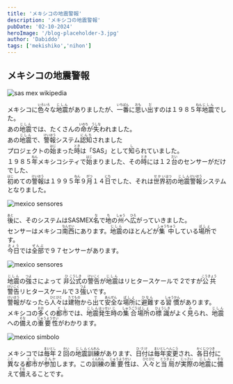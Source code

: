 ```yaml
---
title: 'メキシコの地震警報'
description: 'メキシコの地震警報'
pubDate: '02-10-2024'
heroImage: '/blog-placeholder-3.jpg'
author: 'Dabiddo'
tags: ['mekishiko','nihon']
---
```


## メキシコの地震警報

<div class="grid m-5 place-items-center max-w-s">
<div class="m-3">

![sas mex wikipedia]( https://upload.wikimedia.org/wikipedia/commons/thumb/d/da/Receptor_del_Sistema_de_Alerta_S%C3%ADsmica_para_la_Ciudad_de_M%C3%A9xico.JPG/800px-Receptor_del_Sistema_de_Alerta_S%C3%ADsmica_para_la_Ciudad_de_M%C3%A9xico.JPG )
</div>
</div>

<div class="_result _result-ruby my-5 p-2" lang="ja"><div class="line"><span class="morpheme">メキシコ</span><span class="morpheme">に</span><span class="morpheme"><ruby>色々<rp>(</rp><rt>いろいろ</rt><rp>)</rp></ruby></span><span class="morpheme">な</span><span class="morpheme"><ruby>地震<rp>(</rp><rt>じしん</rt><rp>)</rp></ruby></span><span class="morpheme">が</span><span class="morpheme">あり</span><span class="morpheme">まし</span><span class="morpheme">た</span><span class="morpheme">が</span><span class="morpheme">、</span><span class="morpheme"><ruby>一番<rp>(</rp><rt>いちばん</rt><rp>)</rp></ruby></span><span class="morpheme">に</span><span class="morpheme"><ruby>思<rp>(</rp><rt>おも</rt><rp>)</rp></ruby></span><span class="morpheme">い</span><span class="morpheme"><ruby>出<rp>(</rp><rt>だ</rt><rp>)</rp></ruby></span><span class="morpheme">す</span><span class="morpheme">の</span><span class="morpheme">は</span><span class="morpheme">１９８５</span><span class="morpheme"><ruby>年<rp>(</rp><rt>ねん</rt><rp>)</rp></ruby></span><span class="morpheme"><ruby>地震<rp>(</rp><rt>じしん</rt><rp>)</rp></ruby></span><span class="morpheme">でし</span><span class="morpheme">た</span><span class="morpheme">。</span></div><div class="line"><span class="morpheme">あの</span><span class="morpheme"><ruby>地震<rp>(</rp><rt>じしん</rt><rp>)</rp></ruby></span><span class="morpheme">で</span><span class="morpheme">は</span><span class="morpheme">、</span><span class="morpheme">たくさん</span><span class="morpheme">の</span><span class="morpheme"><ruby>命<rp>(</rp><rt>いのち</rt><rp>)</rp></ruby></span><span class="morpheme">が</span><span class="morpheme"><ruby>失<rp>(</rp><rt>うしな</rt><rp>)</rp></ruby></span><span class="morpheme">わ</span><span class="morpheme">れ</span><span class="morpheme">まし</span><span class="morpheme">た</span><span class="morpheme">。</span></div><div class="line"><span class="morpheme">あの</span><span class="morpheme"><ruby>地震<rp>(</rp><rt>じしん</rt><rp>)</rp></ruby></span><span class="morpheme">で</span><span class="morpheme">、</span><span class="morpheme"><ruby>警報<rp>(</rp><rt>けいほう</rt><rp>)</rp></ruby></span><span class="morpheme">システム</span><span class="morpheme"><ruby>認知<rp>(</rp><rt>にんち</rt><rp>)</rp></ruby></span><span class="morpheme">さ</span><span class="morpheme">れ</span><span class="morpheme">まし</span><span class="morpheme">た</span></div></div>


<div class="_result _result-ruby my-5 p-2" lang="ja"><div class="line"><span class="morpheme">プロジェクト</span><span class="morpheme">の</span><span class="morpheme"><ruby>始<rp>(</rp><rt>はじ</rt><rp>)</rp></ruby></span><span class="morpheme">まっ</span><span class="morpheme">た</span><span class="morpheme"><ruby>時<rp>(</rp><rt>とき</rt><rp>)</rp></ruby></span><span class="morpheme">は</span><span class="morpheme">「</span><span class="morpheme">SAS</span><span class="morpheme">」</span><span class="morpheme">と</span><span class="morpheme">し</span><span class="morpheme">て</span><span class="morpheme"><ruby>知<rp>(</rp><rt>し</rt><rp>)</rp></ruby></span><span class="morpheme">ら</span><span class="morpheme">れ</span><span class="morpheme">て</span><span class="morpheme">い</span><span class="morpheme">まし</span><span class="morpheme">た</span><span class="morpheme">。</span></div><div class="line"><span class="morpheme">１９８５</span><span class="morpheme"><ruby>年<rp>(</rp><rt>ねん</rt><rp>)</rp></ruby></span><span class="morpheme">メキシコシティ</span><span class="morpheme">で</span><span class="morpheme"><ruby>始<rp>(</rp><rt>はじ</rt><rp>)</rp></ruby></span><span class="morpheme">まり</span><span class="morpheme">まし</span><span class="morpheme">た</span><span class="morpheme">、</span><span class="morpheme">その</span><span class="morpheme"><ruby>時<rp>(</rp><rt>とき</rt><rp>)</rp></ruby></span><span class="morpheme">に</span><span class="morpheme">は</span><span class="morpheme">１２</span><span class="morpheme"><ruby>台<rp>(</rp><rt>だい</rt><rp>)</rp></ruby></span><span class="morpheme">の</span><span class="morpheme">センサー</span><span class="morpheme">が</span><span class="morpheme">だけ</span><span class="morpheme">でし</span><span class="morpheme">た</span><span class="morpheme">、</span></div><div class="line"><span class="morpheme"><ruby>初<rp>(</rp><rt>はじ</rt><rp>)</rp></ruby></span><span class="morpheme">めて</span><span class="morpheme">の</span><span class="morpheme"><ruby>警報<rp>(</rp><rt>けいほう</rt><rp>)</rp></ruby></span><span class="morpheme">は</span><span class="morpheme">１９９５</span><span class="morpheme"><ruby>年<rp>(</rp><rt>ねん</rt><rp>)</rp></ruby></span><span class="morpheme">９</span><span class="morpheme"><ruby>月<rp>(</rp><rt>がつ</rt><rp>)</rp></ruby></span><span class="morpheme">１４</span><span class="morpheme"><ruby>日<rp>(</rp><rt>にち</rt><rp>)</rp></ruby></span><span class="morpheme">でし</span><span class="morpheme">た</span><span class="morpheme">、</span><span class="morpheme">それ</span><span class="morpheme">は</span><span class="morpheme"><ruby>世界<rp>(</rp><rt>せかい</rt><rp>)</rp></ruby></span><span class="morpheme"><ruby>初<rp>(</rp><rt>はつ</rt><rp>)</rp></ruby></span><span class="morpheme">の</span><span class="morpheme"><ruby>地震<rp>(</rp><rt>じしん</rt><rp>)</rp></ruby></span><span class="morpheme"><ruby>警報<rp>(</rp><rt>けいほう</rt><rp>)</rp></ruby></span><span class="morpheme">システム</span><span class="morpheme">と</span><span class="morpheme">なり</span><span class="morpheme">まし</span><span class="morpheme">た</span><span class="morpheme">。</span></div></div>

<div class="grid m-5 place-items-center max-w-l">
<div class="m-5">

![mexico sensores]( http://www.cires.org.mx/imagenes_n/sasmex/tsasmex.png )
</div>
</div>

<div class="_result _result-ruby my-5 p-2" lang="ja"><div class="line"><span class="morpheme"><ruby>後<rp>(</rp><rt>あと</rt><rp>)</rp></ruby></span><span class="morpheme">に</span><span class="morpheme">、</span><span class="morpheme">その</span><span class="morpheme">システム</span><span class="morpheme">は</span><span class="morpheme">SASMEX</span><span class="morpheme"><ruby>名<rp>(</rp><rt>な</rt><rp>)</rp></ruby></span><span class="morpheme">で</span><span class="morpheme"><ruby>地<rp>(</rp><rt>ち</rt><rp>)</rp></ruby></span><span class="morpheme">の</span><span class="morpheme"><ruby>州<rp>(</rp><rt>しゅう</rt><rp>)</rp></ruby></span><span class="morpheme">へ</span><span class="morpheme"><ruby>広<rp>(</rp><rt>ひろ</rt><rp>)</rp></ruby></span><span class="morpheme">がっ</span><span class="morpheme">て</span><span class="morpheme">いき</span><span class="morpheme">まし</span><span class="morpheme">た</span><span class="morpheme">。</span></div><div class="line"><span class="morpheme">センサー</span><span class="morpheme">は</span><span class="morpheme">メキシコ</span><span class="morpheme"><ruby>南西<rp>(</rp><rt>なんせい</rt><rp>)</rp></ruby></span><span class="morpheme">に</span><span class="morpheme">あり</span><span class="morpheme">ます</span><span class="morpheme">。</span><span class="morpheme"><ruby>地震<rp>(</rp><rt>じしん</rt><rp>)</rp></ruby></span><span class="morpheme">の</span><span class="morpheme">ほとんど</span><span class="morpheme">が</span><span class="morpheme"><ruby>集中<rp>(</rp><rt>しゅうちゅう</rt><rp>)</rp></ruby></span><span class="morpheme">し</span><span class="morpheme">て</span><span class="morpheme">いる</span><span class="morpheme"><ruby>場所<rp>(</rp><rt>ばしょ</rt><rp>)</rp></ruby></span><span class="morpheme">です</span><span class="morpheme">。</span></div><div class="line"><span class="morpheme"><ruby>今日<rp>(</rp><rt>きょう</rt><rp>)</rp></ruby></span><span class="morpheme">で</span><span class="morpheme">は</span><span class="morpheme"><ruby>全部<rp>(</rp><rt>ぜんぶ</rt><rp>)</rp></ruby></span><span class="morpheme">で</span><span class="morpheme">９７</span><span class="morpheme">センサー</span><span class="morpheme">が</span><span class="morpheme">あり</span><span class="morpheme">ます</span><span class="morpheme">。</span></div></div>

<div class="grid m-5 place-items-center max-w-l">
<div class="m-5">

![mexico sensores]( https://blogcires.files.wordpress.com/2023/10/12.-anatomia-1.jpg )
</div>
</div>

<div class="_result _result-ruby my-5 p-2" lang="ja"><div class="line"><span class="morpheme"><ruby>地震<rp>(</rp><rt>じしん</rt><rp>)</rp></ruby></span><span class="morpheme">の</span><span class="morpheme"><ruby>強<rp>(</rp><rt>つよ</rt><rp>)</rp></ruby></span><span class="morpheme">さ</span><span class="morpheme">に</span><span class="morpheme">よっ</span><span class="morpheme">て</span><span class="morpheme"> </span><span class="morpheme"><ruby>非<rp>(</rp><rt>ひ</rt><rp>)</rp></ruby></span><span class="morpheme"><ruby>公式<rp>(</rp><rt>こうしき</rt><rp>)</rp></ruby></span><span class="morpheme">の</span><span class="morpheme"><ruby>警告<rp>(</rp><rt>けいこく</rt><rp>)</rp></ruby></span><span class="morpheme">が</span><span class="morpheme"><ruby>地震<rp>(</rp><rt>じしん</rt><rp>)</rp></ruby></span><span class="morpheme">は</span><span class="morpheme">リヒタースケール</span><span class="morpheme">で</span><span class="morpheme"> </span><span class="morpheme">2</span><span class="morpheme">です</span><span class="morpheme">が</span><span class="morpheme"><ruby>公共<rp>(</rp><rt>こうきょう</rt><rp>)</rp></ruby></span><span class="morpheme"><ruby>警告<rp>(</rp><rt>けいこく</rt><rp>)</rp></ruby></span><span class="morpheme">リヒタースケール</span><span class="morpheme">で</span><span class="morpheme">３</span><span class="morpheme"><ruby>強<rp>(</rp><rt>つよ</rt><rp>)</rp></ruby></span><span class="morpheme">い</span><span class="morpheme">です</span><span class="morpheme">。</span></div></div>

<div class="_result _result-ruby my-5 p-2" lang="ja"><div class="line"><span class="morpheme"><ruby>警報<rp>(</rp><rt>けいほう</rt><rp>)</rp></ruby></span><span class="morpheme">が</span><span class="morpheme">なっ</span><span class="morpheme">たら</span><span class="morpheme"><ruby>人々<rp>(</rp><rt>ひとびと</rt><rp>)</rp></ruby></span><span class="morpheme">は</span><span class="morpheme"><ruby>建物<rp>(</rp><rt>たてもの</rt><rp>)</rp></ruby></span><span class="morpheme">から</span><span class="morpheme"><ruby>出<rp>(</rp><rt>で</rt><rp>)</rp></ruby></span><span class="morpheme">て</span><span class="morpheme"><ruby>安全<rp>(</rp><rt>あんぜん</rt><rp>)</rp></ruby></span><span class="morpheme">な</span><span class="morpheme"><ruby>場所<rp>(</rp><rt>ばしょ</rt><rp>)</rp></ruby></span><span class="morpheme">に</span><span class="morpheme"><ruby>避難<rp>(</rp><rt>ひなん</rt><rp>)</rp></ruby></span><span class="morpheme">する</span><span class="morpheme"><ruby>習慣<rp>(</rp><rt>しゅうかん</rt><rp>)</rp></ruby></span><span class="morpheme">が</span><span class="morpheme">あり</span><span class="morpheme">ます</span><span class="morpheme">。</span></div><div class="line"><span class="morpheme">メキシコ</span><span class="morpheme">の</span><span class="morpheme"><ruby>多<rp>(</rp><rt>おお</rt><rp>)</rp></ruby></span><span class="morpheme">く</span><span class="morpheme">の</span><span class="morpheme"><ruby>都市<rp>(</rp><rt>とし</rt><rp>)</rp></ruby></span><span class="morpheme">で</span><span class="morpheme">は</span><span class="morpheme">、</span><span class="morpheme"><ruby>地震<rp>(</rp><rt>じしん</rt><rp>)</rp></ruby></span><span class="morpheme"><ruby>発生<rp>(</rp><rt>はっせい</rt><rp>)</rp></ruby></span><span class="morpheme"><ruby>時<rp>(</rp><rt>じ</rt><rp>)</rp></ruby></span><span class="morpheme">の</span><span class="morpheme"><ruby>集合<rp>(</rp><rt>しゅうごう</rt><rp>)</rp></ruby></span><span class="morpheme"><ruby>場所<rp>(</rp><rt>ばしょ</rt><rp>)</rp></ruby></span><span class="morpheme">の</span><span class="morpheme"><ruby>標識<rp>(</rp><rt>ひょうしき</rt><rp>)</rp></ruby></span><span class="morpheme">が</span><span class="morpheme">よく</span><span class="morpheme"><ruby>見<rp>(</rp><rt>み</rt><rp>)</rp></ruby></span><span class="morpheme">られ</span><span class="morpheme">、</span><span class="morpheme"><ruby>地震<rp>(</rp><rt>じしん</rt><rp>)</rp></ruby></span><span class="morpheme">へ</span><span class="morpheme">の</span><span class="morpheme"><ruby>備<rp>(</rp><rt>そな</rt><rp>)</rp></ruby></span><span class="morpheme">え</span><span class="morpheme">の</span><span class="morpheme"><ruby>重要性<rp>(</rp><rt>じゅうようせい</rt><rp>)</rp></ruby></span><span class="morpheme">が</span><span class="morpheme">わかり</span><span class="morpheme">ます</span><span class="morpheme">。</span></div></div>

<div class="grid m-5 place-items-center max-w-l">
<div class="m-5">

![mexico simbolo]( https://puertasasturmex.com/wp-content/uploads/2020/11/banner-puntos-de-reunion-1024x683.jpg )
</div>
</div>

<div class="_result _result-ruby my-5 p-2" lang="ja"><div class="line"><span class="morpheme">メキシコ</span><span class="morpheme">で</span><span class="morpheme">は</span><span class="morpheme"><ruby>毎年<rp>(</rp><rt>まいとし</rt><rp>)</rp></ruby></span><span class="morpheme"> </span><span class="morpheme">2</span><span class="morpheme"> </span><span class="morpheme"><ruby>回<rp>(</rp><rt>かい</rt><rp>)</rp></ruby></span><span class="morpheme">の</span><span class="morpheme"><ruby>地震<rp>(</rp><rt>じしん</rt><rp>)</rp></ruby></span><span class="morpheme"><ruby>訓練<rp>(</rp><rt>くんれん</rt><rp>)</rp></ruby></span><span class="morpheme">が</span><span class="morpheme">あり</span><span class="morpheme">ます</span><span class="morpheme">、</span><span class="morpheme"><ruby>日付<rp>(</rp><rt>ひづけ</rt><rp>)</rp></ruby></span><span class="morpheme">は</span><span class="morpheme"><ruby>毎年<rp>(</rp><rt>まいとし</rt><rp>)</rp></ruby></span><span class="morpheme"><ruby>変更<rp>(</rp><rt>へんこう</rt><rp>)</rp></ruby></span><span class="morpheme">さ</span><span class="morpheme">れ</span><span class="morpheme">、</span><span class="morpheme"><ruby>各日<rp>(</rp><rt>かくじつ</rt><rp>)</rp></ruby></span><span class="morpheme"><ruby>付<rp>(</rp><rt>つき</rt><rp>)</rp></ruby></span><span class="morpheme">に</span><span class="morpheme"><ruby>異<rp>(</rp><rt>こと</rt><rp>)</rp></ruby></span><span class="morpheme">なる</span><span class="morpheme"><ruby>都市<rp>(</rp><rt>とし</rt><rp>)</rp></ruby></span><span class="morpheme">が</span><span class="morpheme"><ruby>参加<rp>(</rp><rt>さんか</rt><rp>)</rp></ruby></span><span class="morpheme">し</span><span class="morpheme">ます</span><span class="morpheme">。</span><span class="morpheme">この</span><span class="morpheme"><ruby>訓練<rp>(</rp><rt>くんれん</rt><rp>)</rp></ruby></span><span class="morpheme">の</span><span class="morpheme"><ruby>重要性<rp>(</rp><rt>じゅうようせい</rt><rp>)</rp></ruby></span><span class="morpheme">は</span><span class="morpheme">、</span><span class="morpheme"><ruby>人々<rp>(</rp><rt>ひとびと</rt><rp>)</rp></ruby></span><span class="morpheme">と</span><span class="morpheme"><ruby>当局<rp>(</rp><rt>とうきょく</rt><rp>)</rp></ruby></span><span class="morpheme">が</span><span class="morpheme"><ruby>実際<rp>(</rp><rt>じっさい</rt><rp>)</rp></ruby></span><span class="morpheme">の</span><span class="morpheme"><ruby>地震<rp>(</rp><rt>じしん</rt><rp>)</rp></ruby></span><span class="morpheme">に</span><span class="morpheme"><ruby>備<rp>(</rp><rt>そな</rt><rp>)</rp></ruby></span><span class="morpheme">え</span><span class="morpheme">て</span><span class="morpheme"><ruby>備<rp>(</rp><rt>そな</rt><rp>)</rp></ruby></span><span class="morpheme">える</span><span class="morpheme">こと</span><span class="morpheme">です</span><span class="morpheme">。</span></div></div>

<style>
    #content {
        font-size:20px;
    }
    #content>h1 {
        font-size:40px;
        font-weight:bold;
    }
    #content>h2 {
        font-size:35px;
        font-weight:bold;
    }
    #content>h2 {
        font-size:30px;
        font-weight:bold;
    }
    #content>h3 {
        font-size:25px;
        font-weight:bold;
    }
    #content>h4 {
        font-size:20px;
        font-weight:bold;
    }
</style>